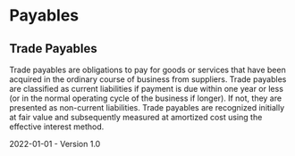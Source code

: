 # Payables

## Trade Payables

Trade payables are obligations to pay for goods or services that have been acquired in the ordinary course of business from suppliers. Trade payables are classified as current liabilities if payment is due within one year or less (or in the normal operating cycle of the business if longer). If not, they are presented as non-current liabilities. Trade payables are recognized initially at fair value and subsequently measured at amortized cost using the effective interest method.



2022-01-01 - Version 1.0